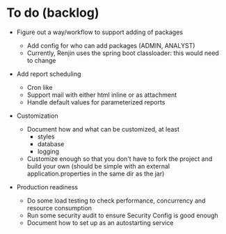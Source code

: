 # To do (backlog)

* Figure out a way/workflow to support adding of packages
    - Add config for who can add packages (ADMIN, ANALYST)
    - Currently, Renjin uses the spring boot classloader: this would need to change
    
* Add report scheduling
    - Cron like 
    - Support mail with either html inline or as attachment
    - Handle default values for parameterized reports    
    
* Customization 
    - Document how and what can be customized, at least
        - styles
        - database
        - logging
    - Customize enough so that you don't have to fork the project and build your own (should be simple with an external application.properties in the same dir as the jar) 
        
* Production readiness
    - Do some load testing to check performance, concurrency and resource consumption
    - Run some security audit to ensure Security Config is good enough
    - Document how to set up as an autostarting service     
    